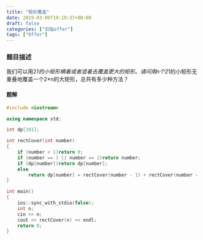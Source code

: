 ```yaml
---
title: "矩形覆盖"
date: 2019-03-06T19:19:37+08:00
draft: false
categories: ["剑指offer"]
tags: ["Offer"]
---
```


### 题目描述

我们可以用2*1的小矩形横着或者竖着去覆盖更大的矩形。请问用n个2*1的小矩形无重叠地覆盖一个2*n的大矩形，总共有多少种方法？

#### 题解

```c++
#include <iostream>

using namespace std;

int dp[101];

int rectCover(int number)
{
	if (number < 1)return 0;
	if (number == 1 || number == 2)return number;
	if (dp[number])return dp[number];
	else
		return dp[number] = rectCover(number - 1) + rectCover(number - 2);
}

int main()
{
	ios::sync_with_stdio(false);
	int n;
	cin >> n;
	cout << rectCover(n) << endl;
	return 0;
}
```